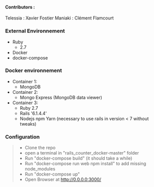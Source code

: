 #### Contributors :
   Telessia : Xavier Fostier
   Maniaki : Clément Flamcourt

### External Environnement
* Ruby
   - 2.7
* Docker
* docker-compose  

### Docker environnement
 
* Container 1:
    - MongoDB
* Container 2:
    - Mongo Express (MongoDB data viewer)
* Container 3:
    - Ruby 2.7
    - Rails '6.1.4.4'
    - Nodejs npm Yarn (necessary to use rails in version < 7 without tweaks)


### Configuration
  
  >- Clone the repo
  >- open a terminal in "rails_counter_docker-master" folder
  >- Run "docker-compose build" (it should take a while)
  >- Run "docker-compose run web npm install" to add missing node_modules 
  >- Run "docker-compose up"
  >- Open Browser at http://0.0.0.0:3000/
